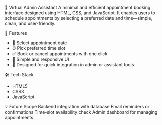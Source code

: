 📅 Virtual Admin Assistant
A minimal and efficient appointment booking interface designed using HTML, CSS, and JavaScript. It enables users to schedule appointments by selecting a preferred date and time—simple, clean, and user-friendly.

🚀 Features
- 📆 Select appointment date
- ⏰ Pick preferred time slot
- ✅ Book or cancel appointments with one click
- 🎯 Simple and responsive UI
- 🧭 Designed for quick integration in admin or assistant tools

🛠️ Tech Stack
- HTML5
- CSS3
- JavaScript

💡 Future Scope
Backend integration with database
Email reminders or confirmations
Time-slot availability check
Admin dashboard for managing appointments
